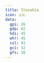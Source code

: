 ```yaml
---
title: Slovakia
icon: 🇸🇰
data:
  gpi: 26
  gdp: 62
  hdi: 45
  whr: 45
  col: 91
  gci: 32
  gfs: 38
---
```

